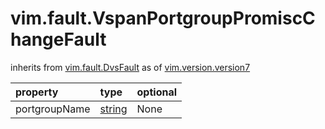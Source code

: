 vim.fault.VspanPortgroupPromiscChangeFault
==========================================
inherits from [vim.fault.DvsFault](docs/vim.fault.DvsFault.md)
as of [vim.version.version7](docs/vim.version.md)

| property | type | optional |
|:---------|:-----|:---------|
| portgroupName | [string](string.md "string") | None |
